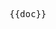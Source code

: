 <pre class="language-markdown">{{doc}}</pre>

<script setup>
import doc from './../../docs/doc.md?raw'
</script>